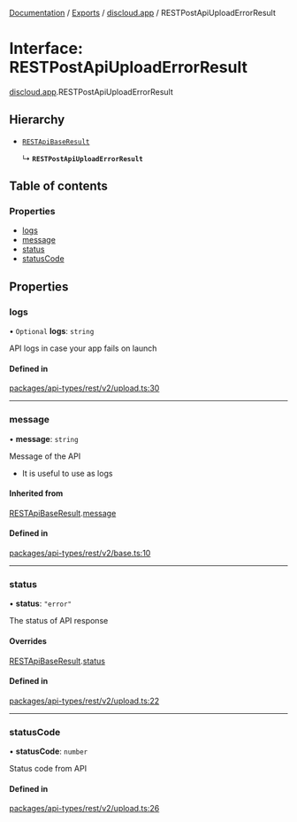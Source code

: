 [Documentation](../README.md) / [Exports](../modules.md) / [discloud.app](../modules/discloud_app.md) / RESTPostApiUploadErrorResult

# Interface: RESTPostApiUploadErrorResult

[discloud.app](../modules/discloud_app.md).RESTPostApiUploadErrorResult

## Hierarchy

- [`RESTApiBaseResult`](discloud_app.RESTApiBaseResult.md)

  ↳ **`RESTPostApiUploadErrorResult`**

## Table of contents

### Properties

- [logs](discloud_app.RESTPostApiUploadErrorResult.md#logs)
- [message](discloud_app.RESTPostApiUploadErrorResult.md#message)
- [status](discloud_app.RESTPostApiUploadErrorResult.md#status)
- [statusCode](discloud_app.RESTPostApiUploadErrorResult.md#statuscode)

## Properties

### logs

• `Optional` **logs**: `string`

API logs in case your app fails on launch

#### Defined in

[packages/api-types/rest/v2/upload.ts:30](https://github.com/discloud/discloud.app/blob/824e86a/packages/api-types/rest/v2/upload.ts#L30)

___

### message

• **message**: `string`

Message of the API
- It is useful to use as logs

#### Inherited from

[RESTApiBaseResult](discloud_app.RESTApiBaseResult.md).[message](discloud_app.RESTApiBaseResult.md#message)

#### Defined in

[packages/api-types/rest/v2/base.ts:10](https://github.com/discloud/discloud.app/blob/824e86a/packages/api-types/rest/v2/base.ts#L10)

___

### status

• **status**: ``"error"``

The status of API response

#### Overrides

[RESTApiBaseResult](discloud_app.RESTApiBaseResult.md).[status](discloud_app.RESTApiBaseResult.md#status)

#### Defined in

[packages/api-types/rest/v2/upload.ts:22](https://github.com/discloud/discloud.app/blob/824e86a/packages/api-types/rest/v2/upload.ts#L22)

___

### statusCode

• **statusCode**: `number`

Status code from API

#### Defined in

[packages/api-types/rest/v2/upload.ts:26](https://github.com/discloud/discloud.app/blob/824e86a/packages/api-types/rest/v2/upload.ts#L26)
